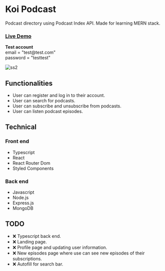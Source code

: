 # Koi Podcast

Podcast directory using Podcast Index API. Made for learning MERN stack.

### [Live Demo](https://koi-podcast.vercel.app/)
**Test account**<br>  email = "test<span>@t</span>est.com" <br> password = "testtest"


![ss2](https://user-images.githubusercontent.com/68343982/164351712-edc9b3ec-5308-4859-91f4-0c680b2cc843.jpg)

## Functionalities

- User can register and log in to their account.
- User can search for podcasts.
- User can subscribe and unsubscribe from podcasts.
- User can listen podcast episodes.

## Technical

### Front end

- Typescript
- React
- React Router Dom
- Styled Components

### Back end

- Javascript
- Node.js
- Express.js
- MongoDB

## TODO

- ❌ Typescript back end.
- ❌ Landing page.
- ❌ Profile page and updating user information.
- ❌ New episodes page where use can see new episodes of their subscriptions. 
- ❌ Autofill for search bar.
